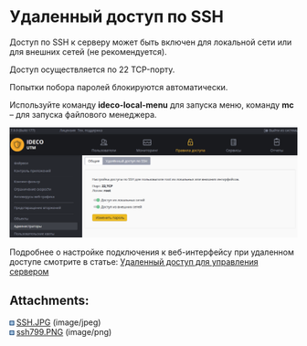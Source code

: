 # Удаленный доступ по SSH

Доступ по SSH к серверу может быть включен для локальной сети или для
внешних сетей (не рекомендуется).

Доступ осуществляется по 22 TCP-порту.

Попытки побора паролей блокируются автоматически.

Используйте команду **ideco-local-menu** для запуска меню, команду
**mc** – для запуска файлового менеджера.

![](attachments/6586932/24182785.png)

Подробнее о настройке подключения к веб-интерфейсу при удаленном доступе
смотрите в статье: [Удаленный доступ для управления
сервером](Удаленный_доступ_для_управления_сервером)

<div class="pageSectionHeader">

## Attachments:

</div>

<div class="greybox" data-align="left">

![](images/icons/bullet_blue.gif)
[SSH.JPG](attachments/6586932/8388615.jpg) (image/jpeg)  
![](images/icons/bullet_blue.gif)
[ssh799.PNG](attachments/6586932/24182785.png) (image/png)  

</div>
